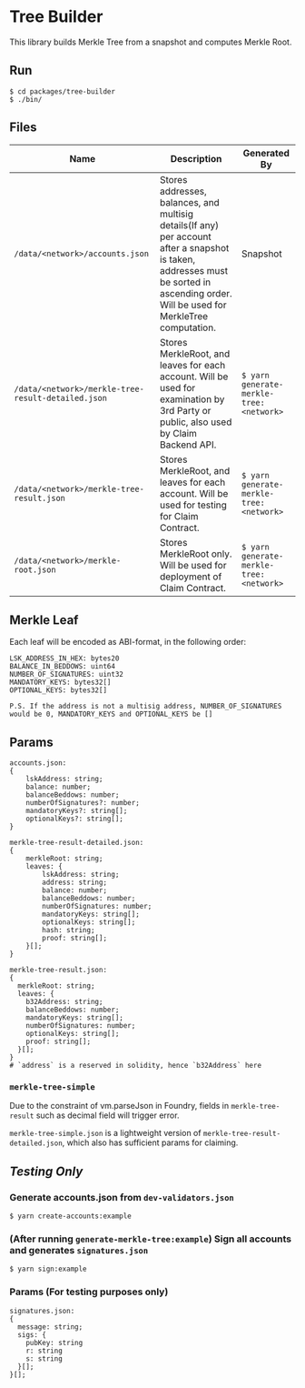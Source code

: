 # Tree Builder
This library builds Merkle Tree from a snapshot and computes Merkle Root.

## Run

```
$ cd packages/tree-builder
$ ./bin/
```

## Files

| Name                                               | Description                                                                                                                                                                           | Generated By                            |
|----------------------------------------------------|---------------------------------------------------------------------------------------------------------------------------------------------------------------------------------------| --------------------------------------- |
| `/data/<network>/accounts.json`                    | Stores addresses, balances, and multisig details(If any) per account after a snapshot is taken, addresses must be sorted in ascending order. Will be used for MerkleTree computation. | Snapshot                                |
| `/data/<network>/merkle-tree-result-detailed.json` | Stores MerkleRoot, and leaves for each account. Will be used for examination by 3rd Party or public, also used by Claim Backend API.                                                  | `$ yarn generate-merkle-tree:<network>` |
| `/data/<network>/merkle-tree-result.json`          | Stores MerkleRoot, and leaves for each account. Will be used for testing for Claim Contract.                                                                           | `$ yarn generate-merkle-tree:<network>` |
| `/data/<network>/merkle-root.json`                 | Stores MerkleRoot only. Will be used for deployment of Claim Contract.                                                                                                                | `$ yarn generate-merkle-tree:<network>` |

## Merkle Leaf

Each leaf will be encoded as ABI-format, in the following order:

```
LSK_ADDRESS_IN_HEX: bytes20
BALANCE_IN_BEDDOWS: uint64
NUMBER_OF_SIGNATURES: uint32
MANDATORY_KEYS: bytes32[]
OPTIONAL_KEYS: bytes32[]

P.S. If the address is not a multisig address, NUMBER_OF_SIGNATURES would be 0, MANDATORY_KEYS and OPTIONAL_KEYS be []
```

## Params

```
accounts.json:
{
    lskAddress: string;
    balance: number;
    balanceBeddows: number;
    numberOfSignatures?: number;
    mandatoryKeys?: string[];
    optionalKeys?: string[];
}

merkle-tree-result-detailed.json:
{
    merkleRoot: string;
    leaves: {
        lskAddress: string;
        address: string;
        balance: number;
        balanceBeddows: number;
        numberOfSignatures: number;
        mandatoryKeys: string[];
        optionalKeys: string[];
        hash: string;
        proof: string[];
    }[];
}

merkle-tree-result.json:
{
  merkleRoot: string;
  leaves: {
    b32Address: string;
    balanceBeddows: number;
    mandatoryKeys: string[];
    numberOfSignatures: number;
    optionalKeys: string[];
    proof: string[];
  }[];
}
# `address` is a reserved in solidity, hence `b32Address` here
```

### `merkle-tree-simple`

Due to the constraint of vm.parseJson in Foundry, fields in `merkle-tree-result` such as decimal field will trigger error.

`merkle-tree-simple.json` is a lightweight version of `merkle-tree-result-detailed.json`, which also has sufficient params for claiming.

## _Testing Only_

### Generate accounts.json from `dev-validators.json`

```
$ yarn create-accounts:example
```

### (After running `generate-merkle-tree:example`) Sign all accounts and generates `signatures.json`

```
$ yarn sign:example
```

### Params (For testing purposes only)

```
signatures.json:
{
  message: string;
  sigs: {
    pubKey: string
    r: string
    s: string
  }[];
}[];
```
